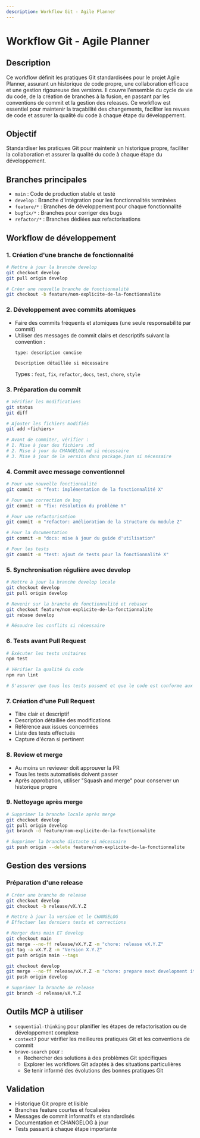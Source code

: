 ```yaml
---
description: Workflow Git - Agile Planner
---
```


# Workflow Git - Agile Planner

## Description
Ce workflow définit les pratiques Git standardisées pour le projet Agile Planner, assurant un historique de code propre, une collaboration efficace et une gestion rigoureuse des versions. Il couvre l'ensemble du cycle de vie du code, de la création de branches à la fusion, en passant par les conventions de commit et la gestion des releases. Ce workflow est essentiel pour maintenir la traçabilité des changements, faciliter les revues de code et assurer la qualité du code à chaque étape du développement.

## Objectif
Standardiser les pratiques Git pour maintenir un historique propre, faciliter la collaboration et assurer la qualité du code à chaque étape du développement.

## Branches principales
- `main` : Code de production stable et testé
- `develop` : Branche d'intégration pour les fonctionnalités terminées
- `feature/*` : Branches de développement pour chaque fonctionnalité
- `bugfix/*` : Branches pour corriger des bugs
- `refactor/*` : Branches dédiées aux refactorisations

## Workflow de développement

### 1. Création d'une branche de fonctionnalité
```bash
# Mettre à jour la branche develop
git checkout develop
git pull origin develop

# Créer une nouvelle branche de fonctionnalité
git checkout -b feature/nom-explicite-de-la-fonctionnalite
```

### 2. Développement avec commits atomiques
- Faire des commits fréquents et atomiques (une seule responsabilité par commit)
- Utiliser des messages de commit clairs et descriptifs suivant la convention :
  ```
  type: description concise

  Description détaillée si nécessaire
  ```
  Types : `feat`, `fix`, `refactor`, `docs`, `test`, `chore`, `style`

### 3. Préparation du commit
```bash
# Vérifier les modifications
git status
git diff

# Ajouter les fichiers modifiés
git add <fichiers>

# Avant de commiter, vérifier :
# 1. Mise à jour des fichiers .md
# 2. Mise à jour du CHANGELOG.md si nécessaire
# 3. Mise à jour de la version dans package.json si nécessaire
```

### 4. Commit avec message conventionnel
```bash
# Pour une nouvelle fonctionnalité
git commit -m "feat: implémentation de la fonctionnalité X"

# Pour une correction de bug
git commit -m "fix: résolution du problème Y"

# Pour une refactorisation
git commit -m "refactor: amélioration de la structure du module Z"

# Pour la documentation
git commit -m "docs: mise à jour du guide d'utilisation"

# Pour les tests
git commit -m "test: ajout de tests pour la fonctionnalité X"
```

### 5. Synchronisation régulière avec develop
```bash
# Mettre à jour la branche develop locale
git checkout develop
git pull origin develop

# Revenir sur la branche de fonctionnalité et rebaser
git checkout feature/nom-explicite-de-la-fonctionnalite
git rebase develop

# Résoudre les conflits si nécessaire
```

### 6. Tests avant Pull Request
```bash
# Exécuter les tests unitaires
npm test

# Vérifier la qualité du code
npm run lint

# S'assurer que tous les tests passent et que le code est conforme aux standards
```

### 7. Création d'une Pull Request
- Titre clair et descriptif
- Description détaillée des modifications
- Référence aux issues concernées
- Liste des tests effectués
- Capture d'écran si pertinent

### 8. Review et merge
- Au moins un reviewer doit approuver la PR
- Tous les tests automatisés doivent passer
- Après approbation, utiliser "Squash and merge" pour conserver un historique propre

### 9. Nettoyage après merge
```bash
# Supprimer la branche locale après merge
git checkout develop
git pull origin develop
git branch -d feature/nom-explicite-de-la-fonctionnalite

# Supprimer la branche distante si nécessaire
git push origin --delete feature/nom-explicite-de-la-fonctionnalite
```

## Gestion des versions

### Préparation d'une release
```bash
# Créer une branche de release
git checkout develop
git checkout -b release/vX.Y.Z

# Mettre à jour la version et le CHANGELOG
# Effectuer les derniers tests et corrections

# Merger dans main ET develop
git checkout main
git merge --no-ff release/vX.Y.Z -m "chore: release vX.Y.Z"
git tag -a vX.Y.Z -m "Version X.Y.Z"
git push origin main --tags

git checkout develop
git merge --no-ff release/vX.Y.Z -m "chore: prepare next development iteration"
git push origin develop

# Supprimer la branche de release
git branch -d release/vX.Y.Z
```

## Outils MCP à utiliser
- `sequential-thinking` pour planifier les étapes de refactorisation ou de développement complexe
- `context7` pour vérifier les meilleures pratiques Git et les conventions de commit
- `brave-search` pour :
  - Rechercher des solutions à des problèmes Git spécifiques
  - Explorer les workflows Git adaptés à des situations particulières
  - Se tenir informé des évolutions des bonnes pratiques Git

## Validation
- Historique Git propre et lisible
- Branches feature courtes et focalisées
- Messages de commit informatifs et standardisés
- Documentation et CHANGELOG à jour
- Tests passant à chaque étape importante